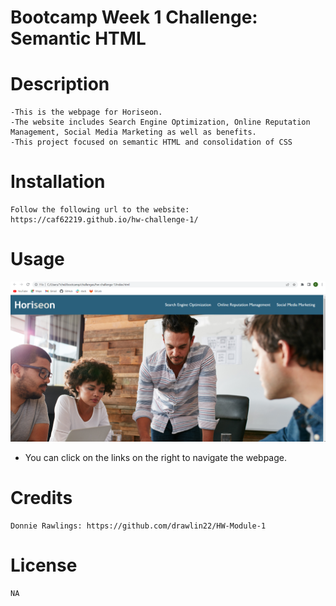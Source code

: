 # Bootcamp Week 1 Challenge: Semantic HTML

# Description
    -This is the webpage for Horiseon.
    -The website includes Search Engine Optimization, Online Reputation Management, Social Media Marketing as well as benefits.  
    -This project focused on semantic HTML and consolidation of CSS

# Installation 
    Follow the following url to the website:  https://caf62219.github.io/hw-challenge-1/
 

# Usage
![alt screenshot of webpage](assets/images/Screenshot%202023-06-09%20233831.png)
- You can click on the links on the right to navigate the webpage.

# Credits
    Donnie Rawlings: https://github.com/drawlin22/HW-Module-1

# License
    NA